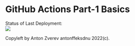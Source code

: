 # GitHub Actions Part-1 Basics


Status of Last Deployment:<br>
<img src="https://github.com/antonffeksdnu/github-actions-part-1-basics/workflows/My-GitHubActions-Basics/badge.svg?branch=master"><br>


Copyleft by Anton Zverev antonffeksdnu 2022(c).
